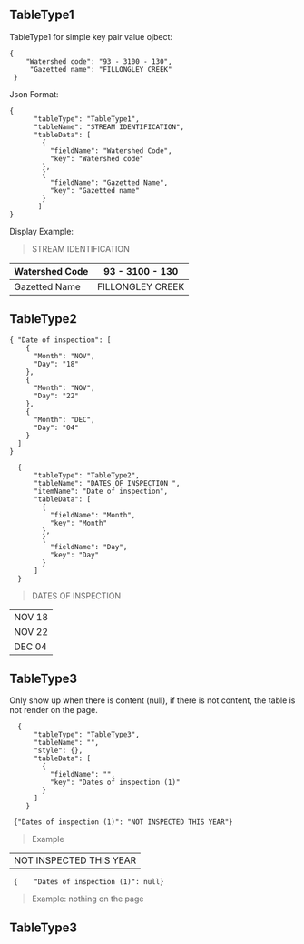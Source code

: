 ## TableType1

TableType1 for simple key pair value ojbect: 
```
{
	"Watershed code": "93 - 3100 - 130",
 	 "Gazetted name": "FILLONGLEY CREEK"
 }
```

Json Format: 
```
{
      "tableType": "TableType1",
      "tableName": "STREAM IDENTIFICATION",
      "tableData": [
        {
          "fieldName": "Watershed Code",
          "key": "Watershed code"
        },
        {
          "fieldName": "Gazetted Name",
          "key": "Gazetted name"
        }
       ]
} 
```

Display Example:
> STREAM IDENTIFICATION
> 
| Watershed Code      | 93 - 3100 - 130    |
|---------------------|------------------- |
| Gazetted Name       | FILLONGLEY CREEK   |

## TableType2
```
{ "Date of inspection": [
    {
      "Month": "NOV",
      "Day": "18"
    },
    {
      "Month": "NOV",
      "Day": "22"
    },
    {
      "Month": "DEC",
      "Day": "04"
    }
  ]
}
```

```
  {
      "tableType": "TableType2",
      "tableName": "DATES OF INSPECTION ",
      "itemName": "Date of inspection",
      "tableData": [
        {
          "fieldName": "Month",
          "key": "Month"
        },
        {
          "fieldName": "Day",
          "key": "Day"
        }
      ]
  }
```

> DATES OF INSPECTION
> 
|        |
|--------|
| NOV 18 |
| NOV 22 |
| DEC 04 |


## TableType3
Only show up when there is content (null), if there is not content, the table is not render on the page.
```
  {
      "tableType": "TableType3",
      "tableName": "",
      "style": {},
      "tableData": [
        {
          "fieldName": "",
          "key": "Dates of inspection (1)"
        }
      ]
    }
```

```
 {"Dates of inspection (1)": "NOT INSPECTED THIS YEAR"}

```


>	
>	Example
>	
|                         |
|-------------------------|
| NOT INSPECTED THIS YEAR |




```
 {    "Dates of inspection (1)": null}
```
>	Example: nothing on the page


## TableType3

